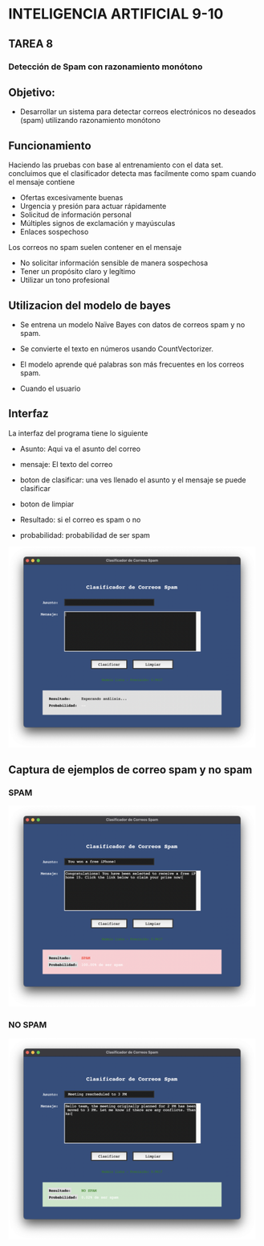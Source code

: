 # INTELIGENCIA ARTIFICIAL 9-10

## TAREA 8
### Detección de Spam con razonamiento monótono
## Objetivo:
- Desarrollar un sistema para detectar correos electrónicos no deseados
(spam) utilizando razonamiento monótono

## Funcionamiento
Haciendo las pruebas con base al entrenamiento con el data set. concluimos que el clasificador detecta mas facilmente como spam
cuando el mensaje contiene

- Ofertas excesivamente buenas
- Urgencia y presión para actuar rápidamente
- Solicitud de información personal
- Múltiples signos de exclamación y mayúsculas
- Enlaces sospechoso

Los correos no spam suelen contener en el mensaje
- No solicitar información sensible de manera sospechosa
- Tener un propósito claro y legítimo
- Utilizar un tono profesional 

## Utilizacion del modelo de bayes
- Se entrena un modelo Naïve Bayes con datos de correos spam y no spam.

- Se convierte el texto en números usando CountVectorizer.

- El modelo aprende qué palabras son más frecuentes en los correos spam.

- Cuando el usuario
## Interfaz 
La interfaz del programa tiene lo siguiente
- Asunto: Aqui va el asunto del correo
- mensaje: El texto del correo

- boton de clasificar: una ves llenado el asunto y el mensaje se puede clasificar
- boton de limpiar

- Resultado: si el correo es spam o no 
- probabilidad: probabilidad de ser spam

<img src="Capturas/Interfaz.png" widht="400" height="400"/>


## Captura de ejemplos de correo spam y no spam

### SPAM
<img src="Capturas/spam.png" widht="400" height="400"/>

### NO SPAM
<img src="Capturas/nospam.png" widht="400" height="400"/>
